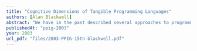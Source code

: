 ```yaml
---
title: "Cognitive Dimensions of Tangible Programming Languages"
authors: [Alan Blackwell]
abstract: "We have in the past described several approaches to programming with tangible interfaces – both specific programming languages implemented in physical form, and physical interfaces (for example to domestic appliances) that have some programmable capabilities. In this paper, we investigate the more generic properties of tangible interfaces as a basis for programmable functionality. The specific target here is finding an application for a new technological approach to tangible interfaces in our lab – the use of radio frequency ID (RFID) tags. These also bring new constraints to the ways in which tangible user interfaces can be constructed."
publishedAt: "ppig-2003"
year: 2003
url_pdf: "files/2003-PPIG-15th-blackwell.pdf"
---
```

